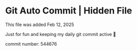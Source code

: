 # Git Auto Commit | Hidden File

This file was added Feb 12, 2025

Just for fun and keeping my daily git commit active 🤪

commit number: 544676
